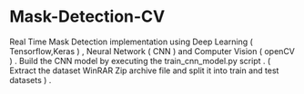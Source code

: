 # Mask-Detection-CV
Real Time Mask Detection implementation using Deep Learning ( Tensorflow,Keras ) , Neural Network ( CNN ) and Computer Vision ( openCV ) . Build the CNN model by executing the train_cnn_model.py script . ( Extract the dataset WinRAR Zip archive file and split it into train and test datasets ) .
